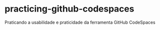 # practicing-github-codespaces
Praticando a usabilidade e praticidade da ferramenta GitHub CodeSpaces
